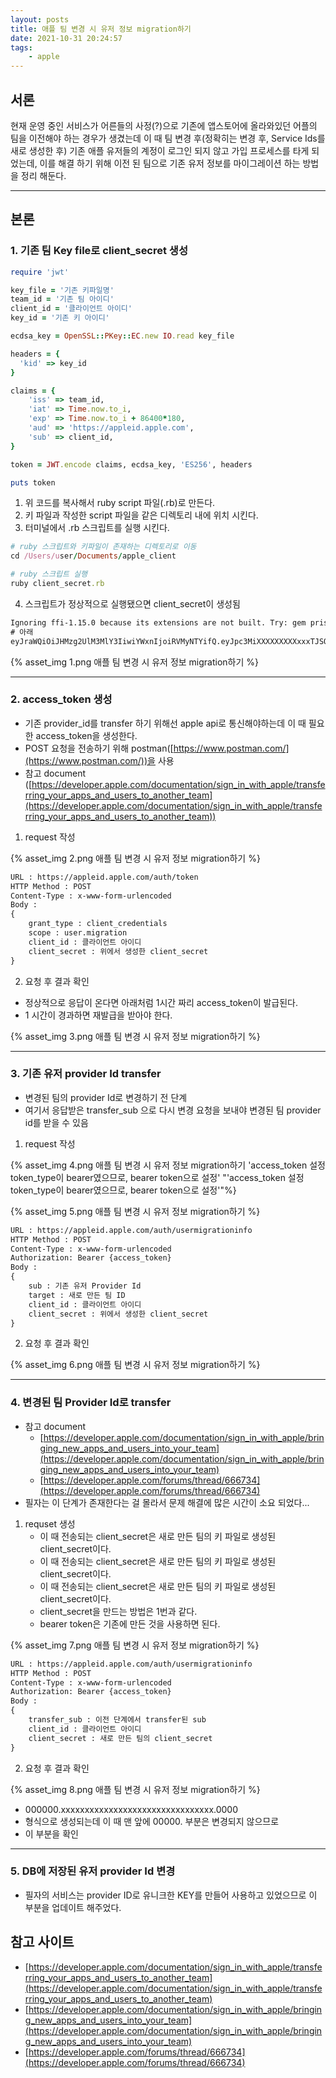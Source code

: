 ```yaml
---
layout: posts
title: 애플 팀 변경 시 유저 정보 migration하기
date: 2021-10-31 20:24:57
tags:
    - apple
---
```


## 서론

현재 운영 중인 서비스가 어른들의 사정(?)으로 기존에 앱스토어에 올라와있던 어플의 팀을 이전해야 하는 경우가 생겼는데 이 때 팀 변경 후(정확히는 변경 후, Service Ids를 새로 생성한 후) 기존 애플 유저들의 계정이 로그인 되지 않고 가입 프로세스를 타게 되었는데, 이를 해결 하기 위해 이전 된 팀으로 기존 유저 정보를 마이그레이션 하는 방법을 정리 해둔다.

* * *

## 본론

### 1. 기존 팀 Key file로 client_secret 생성

```ruby
require 'jwt'

key_file = '기존 키파일명'
team_id = '기존 팀 아이디'
client_id = '클라이언트 아이디'
key_id = '기존 키 아이디'

ecdsa_key = OpenSSL::PKey::EC.new IO.read key_file

headers = {
  'kid' => key_id
}

claims = {
    'iss' => team_id,
    'iat' => Time.now.to_i,
    'exp' => Time.now.to_i + 86400*180,
    'aud' => 'https://appleid.apple.com',
    'sub' => client_id,
}

token = JWT.encode claims, ecdsa_key, 'ES256', headers

puts token
```

1. 위 코드를 복사해서 ruby script 파일(.rb)로 만든다.
2. 키 파일과 작성한 script 파일을 같은 디렉토리 내에 위치 시킨다.
3. 터미널에서 .rb 스크립트를 실행 시킨다.

```ruby
# ruby 스크립트와 키파일이 존재하는 디렉토리로 이동
cd /Users/user/Documents/apple_client

# ruby 스크립트 실행
ruby client_secret.rb
```

4. 스크립트가 정상적으로 실행됐으면 client_secret이 생성됨

```txt
Ignoring ffi-1.15.0 because its extensions are not built. Try: gem pristine ffi --version 1.15.0
# 아래
eyJraWQiOiJHMzg2UlM3MlY3IiwiYWxnIjoiRVMyNTYifQ.eyJpc3MiXXXXXXXXXxxxTJSOVM1IiwiaWF0IjoxNjM1MzAwOTY0LCJleHAiOjE2NTA4NTI5NjQsImxxxxxxXXXBzOi8vYXBwbGVpZC5hcHBsZS5jb20iLCJzdWIiOiJjb20uampsZWUuV2VkUXVlZW4ifQ.Zw18dKVQxxxxxXXXXXXeSVMT8B_aTkVHULNPOal7W_n_KTba3WtYwE-fQh8Ru6GhmNdVbx2VD1TnPBjTZmKB6PaZ58w
```

{% asset_img 1.png 애플 팀 변경 시 유저 정보 migration하기 %}

* * *

### 2. access_token 생성

- 기존 provider_id를 transfer 하기 위해선 apple api로 통신해야하는데 이 때 필요한 access_token을 생성한다.
- POST 요청을 전송하기 위해 postman([https://www.postman.com/](https://www.postman.com/))을 사용
- 참고 document ([https://developer.apple.com/documentation/sign_in_with_apple/transferring_your_apps_and_users_to_another_team](https://developer.apple.com/documentation/sign_in_with_apple/transferring_your_apps_and_users_to_another_team))

1. request 작성

{% asset_img 2.png 애플 팀 변경 시 유저 정보 migration하기 %}

```txt
URL : https://appleid.apple.com/auth/token
HTTP Method : POST
Content-Type : x-www-form-urlencoded
Body : 
{
    grant_type : client_credentials
    scope : user.migration
    client_id : 클라이언트 아이디
    client_secret : 위에서 생성한 client_secret
}
```

2. 요청 후 결과 확인

- 정상적으로 응답이 온다면 아래처럼 1시간 짜리 access_token이 발급된다.
- 1 시간이 경과하면 재발급을 받아야 한다.

{% asset_img 3.png 애플 팀 변경 시 유저 정보 migration하기 %}

* * *

### 3. 기존 유저 provider Id transfer

- 변경된 팀의 provider Id로 변경하기 전 단계
- 여기서 응답받은 transfer_sub 으로 다시 변경 요청을 보내야 변경된 팀 provider id를 받을 수 있음

1. request 작성

{% asset_img 4.png 애플 팀 변경 시 유저 정보 migration하기 'access_token 설정 token_type이 bearer였으므로, bearer token으로 설정' "'access_token 설정 token_type이 bearer였으므로, bearer token으로 설정'"%}

{% asset_img 5.png 애플 팀 변경 시 유저 정보 migration하기 %}

```txt
URL : https://appleid.apple.com/auth/usermigrationinfo
HTTP Method : POST
Content-Type : x-www-form-urlencoded
Authorization: Bearer {access_token}
Body : 
{
    sub : 기존 유저 Provider Id
    target : 새로 만든 팀 ID
    client_id : 클라이언트 아이디
    client_secret : 위에서 생성한 client_secret
}
```

2. 요청 후 결과 확인

{% asset_img 6.png 애플 팀 변경 시 유저 정보 migration하기 %}

* * *

### 4. 변경된 팀 Provider Id로 transfer

- 참고 document
  - [https://developer.apple.com/documentation/sign_in_with_apple/bringing_new_apps_and_users_into_your_team](https://developer.apple.com/documentation/sign_in_with_apple/bringing_new_apps_and_users_into_your_team)
  - [https://developer.apple.com/forums/thread/666734](https://developer.apple.com/forums/thread/666734)
- 필자는 이 단계가 존재한다는 걸 몰라서 문제 해결에 많은 시간이 소요 되었다...

1. requset 생성
    - 이 때 전송되는 client_secret은 새로 만든 팀의 키 파일로 생성된 client_secret이다.
    - 이 때 전송되는 client_secret은 새로 만든 팀의 키 파일로 생성된 client_secret이다.
    - 이 때 전송되는 client_secret은 새로 만든 팀의 키 파일로 생성된 client_secret이다.
    - client_secret을 만드는 방법은 1번과 같다.
    - bearer token은 기존에 만든 것을 사용하면 된다.

{% asset_img 7.png 애플 팀 변경 시 유저 정보 migration하기 %}

```txt
URL : https://appleid.apple.com/auth/usermigrationinfo
HTTP Method : POST
Content-Type : x-www-form-urlencoded
Authorization: Bearer {access_token}
Body : 
{
    transfer_sub : 이전 단계에서 transfer된 sub
    client_id : 클라이언트 아이디
    client_secret : 새로 만든 팀의 client_secret
}
```

2. 요청 후 결과 확인

{% asset_img 8.png 애플 팀 변경 시 유저 정보 migration하기 %}

- 000000.xxxxxxxxxxxxxxxxxxxxxxxxxxxxxxxx.0000
- 형식으로 생성되는데 이 때 맨 앞에 00000. 부분은 변경되지 않으므로
- 이 부분을 확인

* * *

### 5. DB에 저장된 유저 provider Id 변경

- 필자의 서비스는 provider ID로 유니크한 KEY를 만들어 사용하고 있었으므로 이 부분을 업데이트 해주었다.

## 참고 사이트

- [https://developer.apple.com/documentation/sign_in_with_apple/transferring_your_apps_and_users_to_another_team](https://developer.apple.com/documentation/sign_in_with_apple/transferring_your_apps_and_users_to_another_team)
- [https://developer.apple.com/documentation/sign_in_with_apple/bringing_new_apps_and_users_into_your_team](https://developer.apple.com/documentation/sign_in_with_apple/bringing_new_apps_and_users_into_your_team)
- [https://developer.apple.com/forums/thread/666734](https://developer.apple.com/forums/thread/666734)